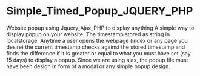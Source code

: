# Simple_Timed_Popup_JQUERY_PHP
Website popup using Jquery_Ajax_PHP to display anything
A simple way to display popup on your website. The timestamp stored as string in localstorage. Anytime a user opens the webpage (index or any page you desire) the current timestamp checks against the stored timestamp and finds the difference if it is greater or equal to what you must have set (say 15 days) to display a popup. Since we are using ajax, the popup file must have been design in form of a modal or any simple popup design.
